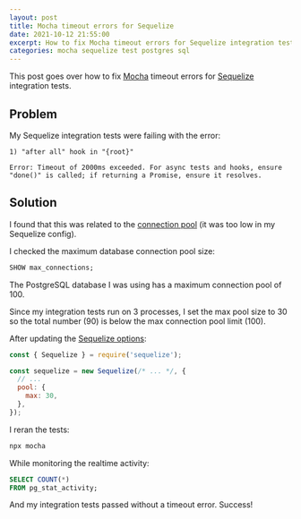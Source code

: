 ```yaml
---
layout: post
title: Mocha timeout errors for Sequelize
date: 2021-10-12 21:55:00
excerpt: How to fix Mocha timeout errors for Sequelize integration tests.
categories: mocha sequelize test postgres sql
---
```


This post goes over how to fix [Mocha](https://mochajs.org/) timeout errors for [Sequelize](https://sequelize.org/) integration tests.

## Problem

My Sequelize integration tests were failing with the error:

```
1) "after all" hook in "{root}"

Error: Timeout of 2000ms exceeded. For async tests and hooks, ensure "done()" is called; if returning a Promise, ensure it resolves.
```

## Solution

I found that this was related to the [connection pool](https://sequelize.org/v5/manual/getting-started.html#note--connection-pool--production-) (it was too low in my Sequelize config).

I checked the maximum database connection pool size:

```sql
SHOW max_connections;
```

The PostgreSQL database I was using has a maximum connection pool of 100.

Since my integration tests run on 3 processes, I set the max pool size to 30 so the total number (90) is below the max connection pool limit (100).

After updating the [Sequelize options](https://sequelize.org/v5/manual/getting-started.html#setting-up-a-connection):

```js
const { Sequelize } = require('sequelize');

const sequelize = new Sequelize(/* ... */, {
  // ...
  pool: {
    max: 30,
  },
});
```

I reran the tests:

```sh
npx mocha
```

While monitoring the realtime activity:

```sql
SELECT COUNT(*)
FROM pg_stat_activity;
```

And my integration tests passed without a timeout error. Success!
